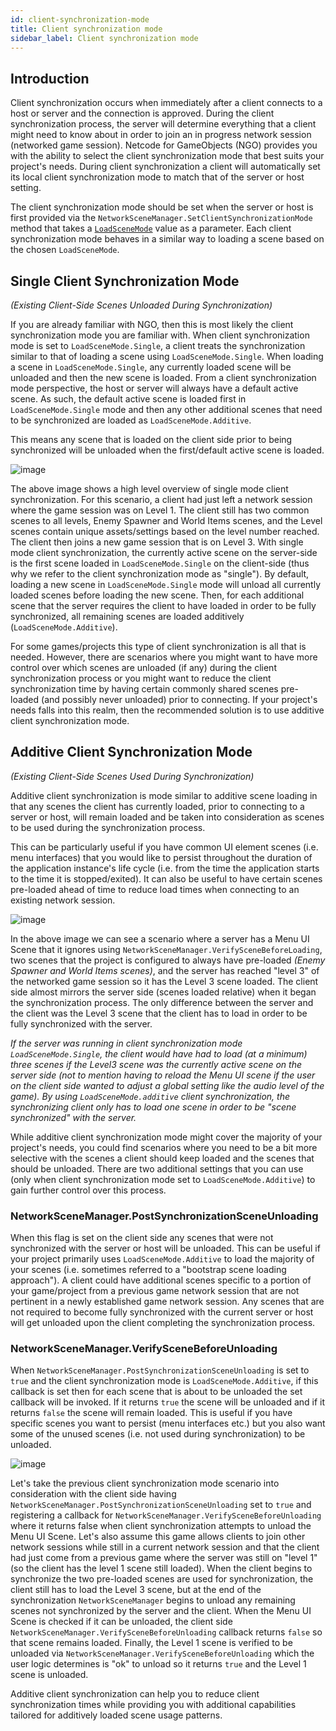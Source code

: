 ```yaml
---
id: client-synchronization-mode
title: Client synchronization mode
sidebar_label: Client synchronization mode
---
```


## Introduction
Client synchronization occurs when immediately after a client connects to a host or server and the connection is approved. During the client synchronization process, the server will determine everything that a client might need to know about in order to join an in progress network session (networked game session). Netcode for GameObjects (NGO) provides you with the ability to select the client synchronization mode that best suits your project's needs.  During client synchronization a client will automatically set its local client synchronization mode to match that of the server or host setting.

The client synchronization mode should be set when the server or host is first provided via the `NetworkSceneManager.SetClientSynchronizationMode` method that takes a [`LoadSceneMode`](https://docs.unity3d.com/ScriptReference/SceneManagement.LoadSceneMode.html) value as a parameter. Each client synchronization mode behaves in a similar way to loading a scene based on the chosen `LoadSceneMode`.

## Single Client Synchronization Mode
_(Existing Client-Side Scenes Unloaded During Synchronization)_

If you are already familiar with NGO, then this is most likely the client synchronization mode you are familiar with.  When client synchronization mode is set to `LoadSceneMode.Single`, a client treats the synchronization similar to that of loading a scene using `LoadSceneMode.Single`.  When loading a scene in `LoadSceneMode.Single`, any currently loaded scene will be unloaded and then the new scene is loaded.  From a client synchronization mode perspective, the host or server will always have a default active scene. As such, the default active scene is loaded first in `LoadSceneMode.Single` mode and then any other additional scenes that need to be synchronized are loaded as `LoadSceneMode.Additive`.


This means any scene that is loaded on the client side prior to being synchronized will be unloaded when the first/default active scene is loaded.

![image](/img/ClientSynchronizationModeSingle.png)

The above image shows a high level overview of single mode client synchronization. For this scenario, a client had just left a network session where the game session was on Level 1. The client still has two common scenes to all levels, Enemy Spawner and World Items scenes, and the Level scenes contain unique assets/settings based on the level number reached. The client then joins a new game session that is on Level 3. With single mode client synchronization, the currently active scene on the server-side is the first scene loaded in `LoadSceneMode.Single` on the client-side (thus why we refer to the client synchronization mode as "single"). By default, loading a new scene in `LoadSceneMode.Single` mode will unload all currently loaded scenes before loading the new scene. Then, for each additional scene that the server requires the client to have loaded in order to be fully synchronized, all remaining scenes are loaded additively (`LoadSceneMode.Additive`).

For some games/projects this type of client synchronization is all that is needed.  However, there are scenarios where you might want to have more control over which scenes are unloaded (if any) during the client synchronization process or you might want to reduce the client synchronization time by having certain commonly shared scenes pre-loaded (and possibly never unloaded) prior to connecting. If your project's needs falls into this realm, then the recommended solution is to use additive client synchronization mode.

## Additive Client Synchronization Mode
_(Existing Client-Side Scenes Used During Synchronization)_

Additive client synchronization is mode similar to additive scene loading in that any scenes the client has currently loaded, prior to connecting to a server or host, will remain loaded and be taken into consideration as scenes to be used during the synchronization process.

This can be particularly useful if you have common UI element scenes (i.e. menu interfaces) that you would like to persist throughout the duration of the application instance's life cycle (i.e. from the time the application starts to the time it is stopped/exited).  It can also be useful to have certain scenes pre-loaded ahead of time to reduce load times when connecting to an existing network session.

![image](/img/ClientSynchronizationModeAdditive.png)

In the above image we can see a scenario where a server has a Menu UI Scene that it ignores using `NetworkSceneManager.VerifySceneBeforeLoading`, two scenes that the project is configured to always have pre-loaded _(Enemy Spawner and World Items scenes)_, and the server has reached "level 3" of the networked game session so it has the Level 3 scene loaded. The client side almost mirrors the server side (scenes loaded relative) when it began the synchronization process. The only difference between the server and the client was the Level 3 scene that the client has to load in order to be fully synchronized with the server.

_If the server was running in client synchronization mode `LoadSceneMode.Single`, the client would have had to load (at a minimum) three scenes if the Level3 scene was the currently active scene on the server side (not to mention having to reload the Menu UI scene if the user on the client side wanted to adjust a global setting like the audio level of the game). By using `LoadSceneMode.additive` client synchronization, the synchronizing client only has to load one scene in order to be "scene synchronized" with the server._

While additive client synchronization mode might cover the majority of your project's needs, you could find scenarios where you need to be a bit more selective with the scenes a client should keep loaded and the scenes that should be unloaded. There are two additional settings that you can use (only when client synchronization mode set to `LoadSceneMode.Additive`) to gain further control over this process.

### NetworkSceneManager.PostSynchronizationSceneUnloading
When this flag is set on the client side any scenes that were not synchronized with the server or host will be unloaded. This can be useful if your project primarily uses `LoadSceneMode.Additive` to load the majority of your scenes (i.e. sometimes referred to a "bootstrap scene loading approach").  A client could have additional scenes specific to a portion of your game/project from a previous game network session that are not pertinent in a newly established game network session. Any scenes that are not required to become fully synchronized with the current server or host will get unloaded upon the client completing the synchronization process.  

### NetworkSceneManager.VerifySceneBeforeUnloading
When `NetworkSceneManager.PostSynchronizationSceneUnloading` is set to `true` and the client synchronization mode is `LoadSceneMode.Additive`, if this callback is set then for each scene that is about to be unloaded the set callback will be invoked. If it returns `true` the scene will be unloaded and if it returns `false` the scene will remain loaded. This is useful if you have specific scenes you want to persist (menu interfaces etc.) but you also want some of the unused scenes (i.e. not used during synchronization) to be unloaded.

![image](/img/ClientSynchronizationModeAdditive2.png)

Let's take the previous client synchronization mode scenario into consideration with the client side having `NetworkSceneManager.PostSynchronizationSceneUnloading` set to `true` and registering a callback for `NetworkSceneManager.VerifySceneBeforeUnloading` where it returns false when client synchronization attempts to unload the Menu UI Scene. Let's also assume this game allows clients to join other network sessions while still in a current network session and that the client had just come from a previous game where the server was still on "level 1" (so the client has the level 1 scene still loaded). When the client begins to synchronize the two pre-loaded scenes are used for synchronization, the client still has to load the Level 3 scene, but at the end of the synchronization `NetworkSceneManager` begins to unload any remaining scenes not synchronized by the server and the client. When the Menu UI Scene is checked if it can be unloaded, the client side `NetworkSceneManager.VerifySceneBeforeUnloading` callback returns `false` so that scene remains loaded. Finally, the Level 1 scene is verified to be unloaded via `NetworkSceneManager.VerifySceneBeforeUnloading` which the user logic determines is "ok" to unload so it returns `true` and the Level 1 scene is unloaded.

Additive client synchronization can help you to reduce client synchronization times while providing you with additional capabilities tailored for additively loaded scene usage patterns.
